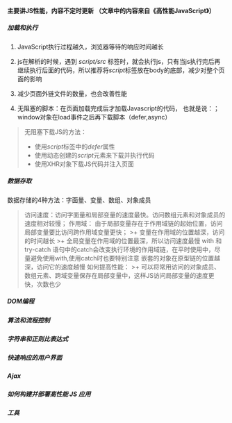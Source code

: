 #### 主要讲JS性能，内容不定时更新 （文章中的内容来自《高性能JavaScript》）

##### 加载和执行

1. JavaScript执行过程越久，浏览器等待的响应时间越长

2. js在解析的时候，遇到 *script/src* 标签时，就会执行js，只有当js执行完后再继续执行后面的代码，所以推荐将*script*标签放在body的底部，减少对整个页面的影响 

3. 减少页面外链文件的数量，也会改善性能

4. 无阻塞的脚本：在页面加载完成后才加载Javascript的代码，
   也就是说：；window对象在load事件之后再下载脚本（defer,async）  


> 无阻塞下载JS的方法：  
  >+ 使用*script*标签中的*defer*属性
  >+ 使用动态创建的*script*元素来下载并执行代码
  >+ 使用XHR对象下载JS代码并注入页面

##### 数据存取
  数据存储的4种方法：字面量、变量、数组、对象成员  

  > 访问速度：访问字面量和局部变量的速度最快。访问数组元素和对象成员的速度相对较慢；
  > 作用域： 由于局部变量存在于作用域链的起始位置，访问局部变量要比访问跨作用域变量更快；
    >+ 变量在作用域的位置越深，访问的时间越长
    >+ 全局变量在作用域的位置最深，所以访问速度最慢
  > with 和 try-catch 语句中的catch会改变执行环境的作用域链，在平时使用中，尽量避免使用with,使用catch时也要特别注意
  > 嵌套的对象在原型链的位置越深，访问它的速度越慢
  >如何提高性能：
    >+ 可以将常用访问的对象成员、数组元素、跨域变量保存在局部变量中，这样JS访问局部变量的速度更快，次数也少

##### DOM编程

##### 算法和流程控制

##### 字符串和正则比表达式

##### 快速响应的用户界面

##### Ajax

##### 如何构建并部署高性能 JS 应用

##### 工具
    

